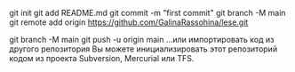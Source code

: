 git init 
git add README.md 
git commit -m "first commit" 
git branch -M main 
git remote add origin https://github.com/GalinaRassohina/lese.git

 git branch -M main 
git push -u origin main
…или импортировать код из другого репозитория
Вы можете инициализировать этот репозиторий кодом из проекта Subversion, Mercurial или TFS.

